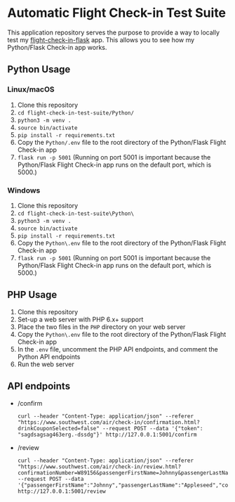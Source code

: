 # Automatic Flight Check-in Test Suite

This application repository serves the purpose to provide a way to locally test my [flight-check-in-flask](https://github.com/jdstone/flight-check-in-flask/) app. This allows you to see how my Python/Flask Check-in app works.

## Python Usage

### Linux/macOS

1. Clone this repository
2. `cd flight-check-in-test-suite/Python/`
3. `python3 -m venv .`
4. `source bin/activate`
5. `pip install -r requirements.txt`
6. Copy the `Python/.env` file to the root directory of the Python/Flask Flight Check-in app
7. `flask run -p 5001` (Running on port 5001 is important because the Python/Flask Flight Check-in app runs on the default port, which is 5000.)

### Windows

1. Clone this repository
2. `cd flight-check-in-test-suite\Python\`
3. `python3 -m venv .`
4. `source bin/activate`
5. `pip install -r requirements.txt`
6. Copy the `Python\.env` file to the root directory of the Python/Flask Flight Check-in app
7. `flask run -p 5001` (Running on port 5001 is important because the Python/Flask Flight Check-in app runs on the default port, which is 5000.)

## PHP Usage

1. Clone this repository
2. Set-up a web server with PHP 6.x+ support
3. Place the two files in the `PHP` directory on your web server
4. Copy the `Python\.env` file to the root directory of the Python/Flask Flight Check-in app
5. In the `.env` file, uncomment the PHP API endpoints, and comment the Python API endpoints
6. Run the web server

## API endpoints

* /confirm

  ```shell
  curl --header "Content-Type: application/json" --referer "https://www.southwest.com/air/check-in/confirmation.html?drinkCouponSelected=false" --request POST --data '{"token": "sagdsagsag463erg.-dssdg"}' http://127.0.0.1:5001/confirm
  ```

* /review

  ```shell
  curl --header "Content-Type: application/json" --referer "https://www.southwest.com/air/check-in/review.html?confirmationNumber=W89156&passengerFirstName=Johnny&passengerLastName=Appleseed" --request POST --data '{"passengerFirstName":"Johnny","passengerLastName":"Appleseed","confirmationNumber":"W89156"}' http://127.0.0.1:5001/review
  ```


